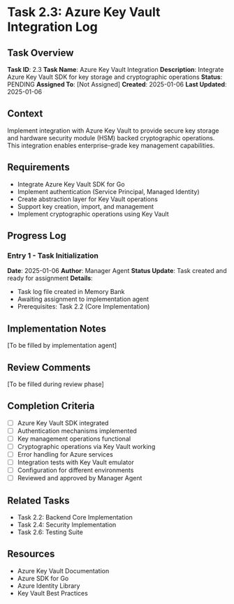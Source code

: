 # Task 2.3: Azure Key Vault Integration Log

## Task Overview
**Task ID**: 2.3
**Task Name**: Azure Key Vault Integration
**Description**: Integrate Azure Key Vault SDK for key storage and cryptographic operations
**Status**: PENDING
**Assigned To**: [Not Assigned]
**Created**: 2025-01-06
**Last Updated**: 2025-01-06

## Context
Implement integration with Azure Key Vault to provide secure key storage and hardware security module (HSM) backed cryptographic operations. This integration enables enterprise-grade key management capabilities.

## Requirements
- Integrate Azure Key Vault SDK for Go
- Implement authentication (Service Principal, Managed Identity)
- Create abstraction layer for Key Vault operations
- Support key creation, import, and management
- Implement cryptographic operations using Key Vault

## Progress Log

### Entry 1 - Task Initialization
**Date**: 2025-01-06
**Author**: Manager Agent
**Status Update**: Task created and ready for assignment
**Details**: 
- Task log file created in Memory Bank
- Awaiting assignment to implementation agent
- Prerequisites: Task 2.2 (Core Implementation)

## Implementation Notes
[To be filled by implementation agent]

## Review Comments
[To be filled during review phase]

## Completion Criteria
- [ ] Azure Key Vault SDK integrated
- [ ] Authentication mechanisms implemented
- [ ] Key management operations functional
- [ ] Cryptographic operations via Key Vault working
- [ ] Error handling for Azure services
- [ ] Integration tests with Key Vault emulator
- [ ] Configuration for different environments
- [ ] Reviewed and approved by Manager Agent

## Related Tasks
- Task 2.2: Backend Core Implementation
- Task 2.4: Security Implementation
- Task 2.6: Testing Suite

## Resources
- Azure Key Vault Documentation
- Azure SDK for Go
- Azure Identity Library
- Key Vault Best Practices